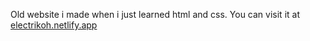 Old website i made when i just learned html and css. You can visit it at [electrikoh.netlify.app](https://electrikoh.netlify.app)
